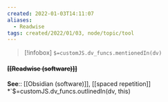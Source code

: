```yaml
---
created: 2022-01-03T14:11:07 
aliases:
  - Readwise
tags: created/2022/01/03, node/topic/tool
---
```

> [!infobox]
`$=customJS.dv_funcs.mentionedIn(dv)`

#### <s class="topic-title">[[Readwise (software)]]</s>


**See**:: [[Obsidian (software)]], [[spaced repetition]]
*`$=customJS.dv_funcs.outlinedIn(dv, this)
